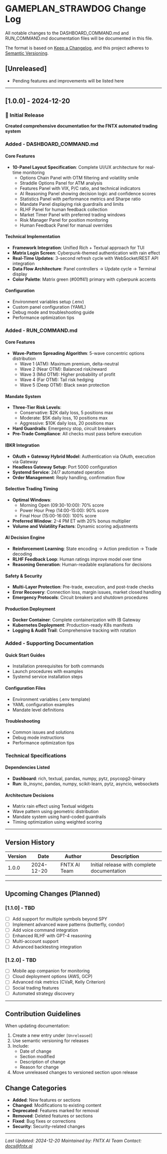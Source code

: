 # GAMEPLAN_STRAWDOG Change Log

All notable changes to the DASHBOARD_COMMAND.md and RUN_COMMAND.md documentation files will be documented in this file.

The format is based on [Keep a Changelog](https://keepachangelog.com/en/1.0.0/),
and this project adheres to [Semantic Versioning](https://semver.org/spec/v2.0.0.html).

## [Unreleased]
- Pending features and improvements will be listed here

---

## [1.0.0] - 2024-12-20

### 🎉 Initial Release
**Created comprehensive documentation for the FNTX automated trading system**

### Added - DASHBOARD_COMMAND.md

#### Core Features
- **10-Panel Layout Specification**: Complete UI/UX architecture for real-time monitoring
  - Options Chain Panel with OTM filtering and volatility smile
  - Straddle Options Panel for ATM analysis
  - Features Panel with VIX, P/C ratio, and technical indicators
  - AI Reasoning Panel showing decision logic and confidence scores
  - Statistics Panel with performance metrics and Sharpe ratio
  - Mandate Panel displaying risk guardrails and limits
  - RLHF Panel for human feedback collection
  - Market Timer Panel with preferred trading windows
  - Risk Manager Panel for position monitoring
  - Human Feedback Panel for manual overrides

#### Technical Implementation
- **Framework Integration**: Unified Rich + Textual approach for TUI
- **Matrix Login Screen**: Cyberpunk-themed authentication with rain effect
- **Real-Time Updates**: 3-second refresh cycle with WebSocket/REST API integration
- **Data Flow Architecture**: Panel controllers → Update cycle → Terminal display
- **Color Palette**: Matrix green (#00ff41) primary with cyberpunk accents

#### Configuration
- Environment variables setup (.env)
- Custom panel configuration (YAML)
- Debug mode and troubleshooting guide
- Performance optimization tips

### Added - RUN_COMMAND.md

#### Core Features
- **Wave-Pattern Spreading Algorithm**: 5-wave concentric options distribution
  - Wave 1 (ATM): Maximum premium, delta-neutral
  - Wave 2 (Near OTM): Balanced risk/reward
  - Wave 3 (Mid OTM): Higher probability of profit
  - Wave 4 (Far OTM): Tail risk hedging
  - Wave 5 (Deep OTM): Black swan protection

#### Mandate System
- **Three-Tier Risk Levels**:
  - Conservative: $2K daily loss, 5 positions max
  - Moderate: $5K daily loss, 10 positions max
  - Aggressive: $10K daily loss, 20 positions max
- **Hard Guardrails**: Emergency stop, circuit breakers
- **Pre-Trade Compliance**: All checks must pass before execution

#### IBKR Integration
- **OAuth + Gateway Hybrid Model**: Authentication via OAuth, execution via Gateway
- **Headless Gateway Setup**: Port 5000 configuration
- **Systemd Service**: 24/7 automated operation
- **Order Management**: Reply handling, confirmation flow

#### Selective Trading Timing
- **Optimal Windows**: 
  - Morning Open (09:30-10:00): 70% score
  - Power Hour Prep (14:00-15:00): 90% score
  - Final Hour (15:00-16:00): 100% score
- **Preferred Window**: 2-4 PM ET with 20% bonus multiplier
- **Volume and Volatility Factors**: Dynamic scoring adjustments

#### AI Decision Engine
- **Reinforcement Learning**: State encoding → Action prediction → Trade decoding
- **RLHF Feedback Loop**: Human ratings improve model over time
- **Reasoning Generation**: Human-readable explanations for decisions

#### Safety & Security
- **Multi-Layer Protection**: Pre-trade, execution, and post-trade checks
- **Error Recovery**: Connection loss, margin issues, market closed handling
- **Emergency Protocols**: Circuit breakers and shutdown procedures

#### Production Deployment
- **Docker Container**: Complete containerization with IB Gateway
- **Kubernetes Deployment**: Production-ready K8s manifests
- **Logging & Audit Trail**: Comprehensive tracking with rotation

### Added - Supporting Documentation

#### Quick Start Guides
- Installation prerequisites for both commands
- Launch procedures with examples
- Systemd service installation steps

#### Configuration Files
- Environment variables (.env template)
- YAML configuration examples
- Mandate level definitions

#### Troubleshooting
- Common issues and solutions
- Debug mode instructions
- Performance optimization tips

### Technical Specifications

#### Dependencies Listed
- **Dashboard**: rich, textual, pandas, numpy, pytz, psycopg2-binary
- **Run**: ib_insync, pandas, numpy, scikit-learn, pytz, asyncio, websockets

#### Architecture Decisions
- Matrix rain effect using Textual widgets
- Wave pattern using geometric distribution
- Mandate system using hard-coded guardrails
- Timing optimization using weighted scoring

---

## Version History

| Version | Date | Author | Description |
|---------|------|--------|-------------|
| 1.0.0 | 2024-12-20 | FNTX AI Team | Initial release with complete documentation |

---

## Upcoming Changes (Planned)

### [1.1.0] - TBD
- [ ] Add support for multiple symbols beyond SPY
- [ ] Implement advanced wave patterns (butterfly, condor)
- [ ] Add voice command integration
- [ ] Enhanced RLHF with GPT-4 reasoning
- [ ] Multi-account support
- [ ] Advanced backtesting integration

### [1.2.0] - TBD  
- [ ] Mobile app companion for monitoring
- [ ] Cloud deployment options (AWS, GCP)
- [ ] Advanced risk metrics (CVaR, Kelly Criterion)
- [ ] Social trading features
- [ ] Automated strategy discovery

---

## Contribution Guidelines

When updating documentation:
1. Create a new entry under `[Unreleased]`
2. Use semantic versioning for releases
3. Include:
   - Date of change
   - Section modified
   - Description of change
   - Reason for change
4. Move unreleased changes to versioned section upon release

## Change Categories
- **Added**: New features or sections
- **Changed**: Modifications to existing content
- **Deprecated**: Features marked for removal
- **Removed**: Deleted features or sections
- **Fixed**: Bug fixes or corrections
- **Security**: Security-related changes

---

*Last Updated: 2024-12-20*
*Maintained by: FNTX AI Team*
*Contact: docs@fntx.ai*